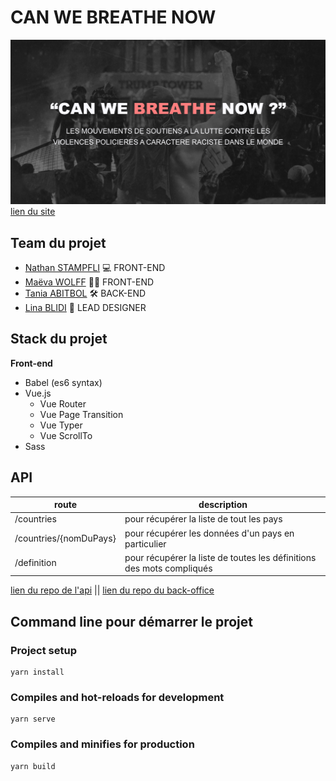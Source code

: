 # CAN WE BREATHE NOW
![](./readme-assets/cover.png)
[lien du site](https://canwebreathenow.netlify.app/)


## Team du projet

- [Nathan STAMPFLI](https://github.com/Nstampfli) 💻 FRONT-END 
- [Maëva WOLFF](https://github.com/MaevaWolff) 🖖🏻 FRONT-END
- [Tania ABITBOL](https://github.com/tania-abitbol) 🛠 BACK-END
- [Lina BLIDI](https://dribbble.com/linablidi) 💄 LEAD DESIGNER


## Stack du projet

**Front-end**
- Babel (es6 syntax)
- Vue.js
  - Vue Router
  - Vue Page Transition
  - Vue Typer
  - Vue ScrollTo
- Sass

## API

| route      | description      |
| ---      | ---      |
| /countries        | pour récupérer la liste de tout les pays |
| /countries/{nomDuPays}        | pour récupérer les données d'un pays en particulier |
| /definition       | pour récupérer la liste de toutes les définitions des mots compliqués |

[lien du repo de l'api](https://github.com/Projet-fin-annee/API) || [lien du repo du back-office](https://github.com/Projet-fin-annee/back-office)

## Command line pour démarrer le projet

### Project setup
```
yarn install
```

### Compiles and hot-reloads for development
```
yarn serve
```

### Compiles and minifies for production
```
yarn build
```
